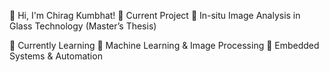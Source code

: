 👋 Hi, I'm Chirag Kumbhat!
🔬 Current Project
🔹 In-situ Image Analysis in Glass Technology (Master’s Thesis)

📖 Currently Learning
🔹 Machine Learning & Image Processing
🔹 Embedded Systems & Automation

